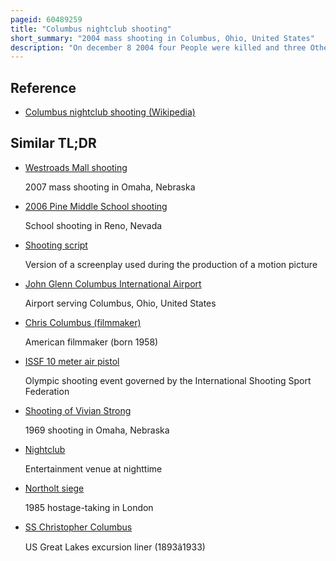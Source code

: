 ```yaml
---
pageid: 60489259
title: "Columbus nightclub shooting"
short_summary: "2004 mass shooting in Columbus, Ohio, United States"
description: "On december 8 2004 four People were killed and three Others were wounded in a Mass Shooting at the Alrosa Villa Nightclub in Columbus Ohio united States. The main Target of the Attack was dimebag darrell abbott who at the Time of the Shooting was playing on Stage with his Band Damageplan. The Shooter nathan Gale was shot and killed by Police Officer James niggemeyer three Minutes after opening Fire."
---
```


## Reference

- [Columbus nightclub shooting (Wikipedia)](https://en.wikipedia.org/?curid=60489259)

## Similar TL;DR

- [Westroads Mall shooting](/tldr/en/westroads-mall-shooting)

  2007 mass shooting in Omaha, Nebraska

- [2006 Pine Middle School shooting](/tldr/en/2006-pine-middle-school-shooting)

  School shooting in Reno, Nevada

- [Shooting script](/tldr/en/shooting-script)

  Version of a screenplay used during the production of a motion picture

- [John Glenn Columbus International Airport](/tldr/en/john-glenn-columbus-international-airport)

  Airport serving Columbus, Ohio, United States

- [Chris Columbus (filmmaker)](/tldr/en/chris-columbus-filmmaker)

  American filmmaker (born 1958)

- [ISSF 10 meter air pistol](/tldr/en/issf-10-meter-air-pistol)

  Olympic shooting event governed by the International Shooting Sport Federation

- [Shooting of Vivian Strong](/tldr/en/shooting-of-vivian-strong)

  1969 shooting in Omaha, Nebraska

- [Nightclub](/tldr/en/nightclub)

  Entertainment venue at nighttime

- [Northolt siege](/tldr/en/northolt-siege)

  1985 hostage-taking in London

- [SS Christopher Columbus](/tldr/en/ss-christopher-columbus)

  US Great Lakes excursion liner (1893â1933)
